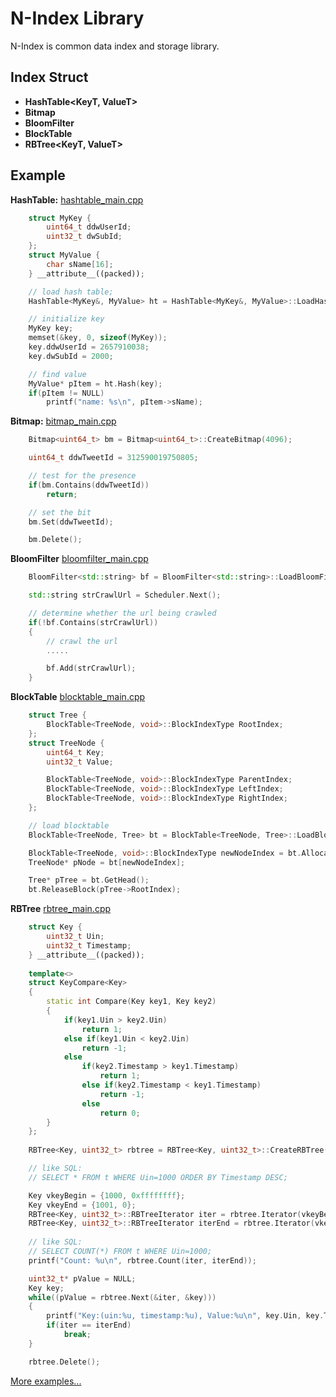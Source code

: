 # N-Index Library
N-Index is common data index and storage library.

## Index Struct ##
* **HashTable<KeyT, ValueT>**
* **Bitmap<KeyT>**
* **BloomFilter<KeyT>**
* **BlockTable<ValueT>**
* **RBTree<KeyT, ValueT>**

## Example ##
**HashTable:** [hashtable_main.cpp][2]
```c++
	struct MyKey {
		uint64_t ddwUserId;
		uint32_t dwSubId;
	};
	struct MyValue {
		char sName[16];
	} __attribute__((packed));

	// load hash table;
	HashTable<MyKey&, MyValue> ht = HashTable<MyKey&, MyValue>::LoadHashTable(...);

	// initialize key
	MyKey key;
	memset(&key, 0, sizeof(MyKey));
	key.ddwUserId = 2657910038;
	key.dwSubId = 2000;

	// find value
	MyValue* pItem = ht.Hash(key);
	if(pItem != NULL)
		printf("name: %s\n", pItem->sName);
```

**Bitmap:** [bitmap_main.cpp][3]
```c++
	Bitmap<uint64_t> bm = Bitmap<uint64_t>::CreateBitmap(4096);

	uint64_t ddwTweetId = 312590019750805;

	// test for the presence
	if(bm.Contains(ddwTweetId))
		return;

	// set the bit
	bm.Set(ddwTweetId);

	bm.Delete();
```

**BloomFilter** [bloomfilter_main.cpp][4]
```c++
	BloomFilter<std::string> bf = BloomFilter<std::string>::LoadBloomFilter(...);

	std::string strCrawlUrl = Scheduler.Next();

	// determine whether the url being crawled
	if(!bf.Contains(strCrawlUrl))
	{
		// crawl the url
		.....

		bf.Add(strCrawlUrl);
	}

```

**BlockTable** [blocktable_main.cpp][5]
```c++
	struct Tree {
		BlockTable<TreeNode, void>::BlockIndexType RootIndex;
	};
	struct TreeNode {
		uint64_t Key;
		uint32_t Value;

		BlockTable<TreeNode, void>::BlockIndexType ParentIndex;
		BlockTable<TreeNode, void>::BlockIndexType LeftIndex;
		BlockTable<TreeNode, void>::BlockIndexType RightIndex;
	};

	// load blocktable
	BlockTable<TreeNode, Tree> bt = BlockTable<TreeNode, Tree>::LoadBlockTable(...);

	BlockTable<TreeNode, void>::BlockIndexType newNodeIndex = bt.AllocateBlock();
	TreeNode* pNode = bt[newNodeIndex];

	Tree* pTree = bt.GetHead();
	bt.ReleaseBlock(pTree->RootIndex);
```

**RBTree** [rbtree_main.cpp][6]
```c++
	struct Key {
		uint32_t Uin;
		uint32_t Timestamp;
	} __attribute__((packed));
	
	template<>
	struct KeyCompare<Key>
	{
		static int Compare(Key key1, Key key2)
		{
			if(key1.Uin > key2.Uin)
				return 1;
			else if(key1.Uin < key2.Uin)
				return -1;
			else
				if(key2.Timestamp > key1.Timestamp)
					return 1;
				else if(key2.Timestamp < key1.Timestamp)
					return -1;
				else
					return 0;
		}
	};
				
	RBTree<Key, uint32_t> rbtree = RBTree<Key, uint32_t>::CreateRBTree(INSERT_NUM);

	// like SQL:
	// SELECT * FROM t WHERE Uin=1000 ORDER BY Timestamp DESC;

	Key vkeyBegin = {1000, 0xffffffff};
	Key vkeyEnd = {1001, 0};
	RBTree<Key, uint32_t>::RBTreeIterator iter = rbtree.Iterator(vkeyBegin);
	RBTree<Key, uint32_t>::RBTreeIterator iterEnd = rbtree.Iterator(vkeyEnd);
	
	// like SQL:
	// SELECT COUNT(*) FROM t WHERE Uin=1000;
	printf("Count: %u\n", rbtree.Count(iter, iterEnd));

	uint32_t* pValue = NULL;
	Key key;
	while((pValue = rbtree.Next(&iter, &key)))
	{
		printf("Key:(uin:%u, timestamp:%u), Value:%u\n", key.Uin, key.Timestamp, *pValue);
		if(iter == iterEnd)
			break;
	}

	rbtree.Delete();
```

[More examples...][1]

  [1]: https://github.com/NickeyWoo/nindex/tree/master/example
  [2]: https://github.com/NickeyWoo/nindex/blob/master/example/hashtable_main.cpp
  [3]: https://github.com/NickeyWoo/nindex/blob/master/example/bitmap_main.cpp
  [4]: https://github.com/NickeyWoo/nindex/blob/master/example/bloomfilter_main.cpp
  [5]: https://github.com/NickeyWoo/nindex/blob/master/example/blocktable_main.cpp
  [6]: https://github.com/NickeyWoo/nindex/blob/master/example/rbtree_main.cpp

